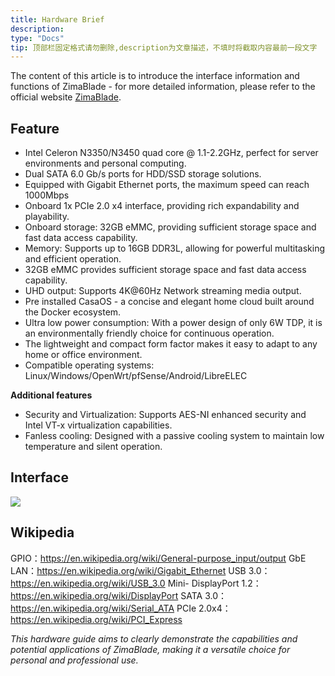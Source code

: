 ```yaml
---
title: Hardware Brief
description: 
type: "Docs"
tip: 顶部栏固定格式请勿删除,description为文章描述，不填时将截取内容最前一段文字
---
```


The content of this article is to introduce the interface information and functions of ZimaBlade - for more detailed information, please refer to the official website [ZimaBlade](https://www.zimaspace.com/zh/products/blade-personal-nas).

## Feature
- Intel Celeron N3350/N3450 quad core @ 1.1-2.2GHz, perfect for server environments and personal computing.
- Dual SATA 6.0 Gb/s ports for HDD/SSD storage solutions.
- Equipped with Gigabit Ethernet ports, the maximum speed can reach 1000Mbps
- Onboard 1x PCIe 2.0 x4 interface, providing rich expandability and playability.
- Onboard storage: 32GB eMMC, providing sufficient storage space and fast data access capability.
- Memory: Supports up to 16GB DDR3L, allowing for powerful multitasking and efficient operation.
- 32GB eMMC provides sufficient storage space and fast data access capability.
- UHD output: Supports 4K@60Hz Network streaming media output.
- Pre installed CasaOS - a concise and elegant home cloud built around the Docker ecosystem.
- Ultra low power consumption: With a power design of only 6W TDP, it is an environmentally friendly choice for continuous operation.
- The lightweight and compact form factor makes it easy to adapt to any home or office environment.
- Compatible operating systems: Linux/Windows/OpenWrt/pfSense/Android/LibreELEC

**Additional features**
- Security and Virtualization: Supports AES-NI enhanced security and Intel VT-x virtualization capabilities.
- Fanless cooling: Designed with a passive cooling system to maintain low temperature and silent operation.
## Interface

![](https://manage.icewhale.io/api/static/docs/1728899990021_img_v3_02fl_c9cd5d38-6bf8-4136-bdf9-cea30c94658g.png)

## Wikipedia

GPIO：https://en.wikipedia.org/wiki/General-purpose_input/output
GbE LAN：https://en.wikipedia.org/wiki/Gigabit_Ethernet
USB 3.0：https://en.wikipedia.org/wiki/USB_3.0
Mini- DisplayPort 1.2：https://en.wikipedia.org/wiki/DisplayPort
SATA 3.0：https://en.wikipedia.org/wiki/Serial_ATA
PCIe 2.0x4：https://en.wikipedia.org/wiki/PCI_Express

*This hardware guide aims to clearly demonstrate the capabilities and potential applications of ZimaBlade, making it a versatile choice for personal and professional use.*